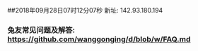 ##2018年09月28日07时12分07秒 新址: 142.93.180.194
### 兔友常见问题及解答: https://github.com/wanggonging/d/blob/w/FAQ.md
